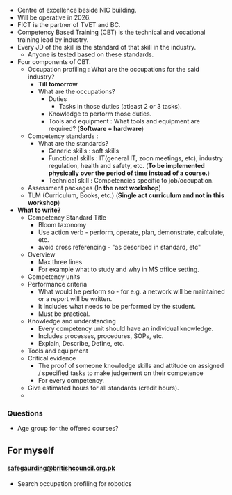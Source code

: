 - Centre of excellence beside NIC building.
- Will be operative in 2026.
- FICT is the partner of TVET and BC.
- Competency Based Training (CBT) is the technical and vocational training lead by industry.
- Every JD of the skill is the standard of that skill in the industry.
	- Anyone is tested based on these standards.
- Four components of CBT.
	- Occupation profiling : What are the occupations for the said industry?
		- **Till tomorrow**
		- What are the occupations?
			- Duties
				- Tasks in those duties (atleast 2 or 3 tasks).
			- Knowledge to perform those duties.
			- Tools and equipment : What tools and equipment are required? (**Software + hardware**)
	- Competency standards : 
		- What are the standards?
			- Generic skills : soft skills
			- Functional skills : IT(general IT, zoon meetings, etc), industry regulation, health and safety, etc. (**To be implemented physically over the period of time instead of a course.**)
			- Technical skill : Competencies specific to job/occupation.
	- Assessment packages (**In the next workshop**)
	- TLM (Curriculum, Books, etc.) (**Single act curriculum and not in this workshop**)
- **What to write?**
	- Competency Standard Title
		- Bloom taxonomy
		- Use action verb - perform, operate, plan, demonstrate, calculate, etc.
		- avoid cross referencing - "as described in standard, etc"
	- Overview
		- Max three lines
		- For example what to study and why in MS office setting.
	- Competency units
	- Performance criteria
		- What would he perform so - for e.g. a network will be maintained or a report will be written.
		- It includes what needs to be performed by the student.
		- Must be practical.
	- Knowledge and understanding
		- Every competency unit should have an individual knowledge.
		- Includes processes, procedures, SOPs, etc.
		- Explain, Describe, Define, etc.
	- Tools and equipment
	- Critical evidence
		- The proof of someone knowledge skills and attitude on assigned / specified tasks to make judgement on their competence
		- For every competency.
	- Give estimated hours for all standards (credit hours).
	- 

### Questions
- Age group for the offered courses?


## For myself
#### safegaurding@britishcouncil.org.pk
- Search occupation profiling for robotics


